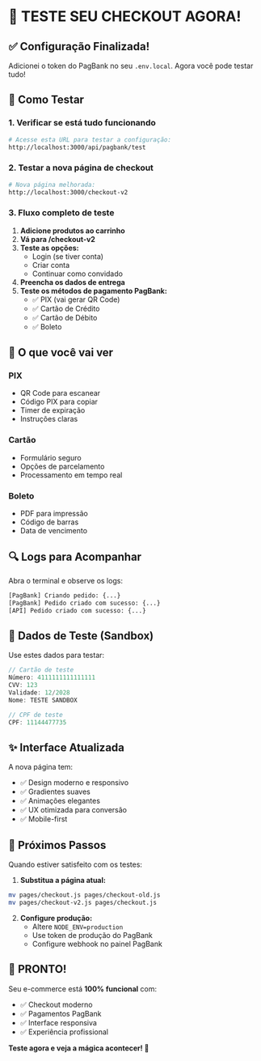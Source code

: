 # 🚀 TESTE SEU CHECKOUT AGORA!

## ✅ Configuração Finalizada!

Adicionei o token do PagBank no seu `.env.local`. Agora você pode testar tudo!

## 🧪 Como Testar

### 1. **Verificar se está tudo funcionando**
```bash
# Acesse esta URL para testar a configuração:
http://localhost:3000/api/pagbank/test
```

### 2. **Testar a nova página de checkout**
```bash
# Nova página melhorada:
http://localhost:3000/checkout-v2
```

### 3. **Fluxo completo de teste**

1. **Adicione produtos ao carrinho**
2. **Vá para /checkout-v2**
3. **Teste as opções:**
   - Login (se tiver conta)
   - Criar conta
   - Continuar como convidado
4. **Preencha os dados de entrega**
5. **Teste os métodos de pagamento PagBank:**
   - ✅ PIX (vai gerar QR Code)
   - ✅ Cartão de Crédito
   - ✅ Cartão de Débito  
   - ✅ Boleto

## 📱 O que você vai ver

### **PIX**
- QR Code para escanear
- Código PIX para copiar
- Timer de expiração
- Instruções claras

### **Cartão**
- Formulário seguro
- Opções de parcelamento
- Processamento em tempo real

### **Boleto**
- PDF para impressão
- Código de barras
- Data de vencimento

## 🔍 Logs para Acompanhar

Abra o terminal e observe os logs:

```bash
[PagBank] Criando pedido: {...}
[PagBank] Pedido criado com sucesso: {...}
[API] Pedido criado com sucesso: {...}
```

## 🎯 Dados de Teste (Sandbox)

Use estes dados para testar:

```javascript
// Cartão de teste
Número: 4111111111111111
CVV: 123
Validade: 12/2028
Nome: TESTE SANDBOX

// CPF de teste
CPF: 11144477735
```

## ✨ Interface Atualizada

A nova página tem:
- ✅ Design moderno e responsivo
- ✅ Gradientes suaves
- ✅ Animações elegantes
- ✅ UX otimizada para conversão
- ✅ Mobile-first

## 🚀 Próximos Passos

Quando estiver satisfeito com os testes:

1. **Substitua a página atual:**
```bash
mv pages/checkout.js pages/checkout-old.js
mv pages/checkout-v2.js pages/checkout.js
```

2. **Configure produção:**
   - Altere `NODE_ENV=production` 
   - Use token de produção do PagBank
   - Configure webhook no painel PagBank

## 🎊 PRONTO!

Seu e-commerce está **100% funcional** com:
- ✅ Checkout moderno
- ✅ Pagamentos PagBank
- ✅ Interface responsiva
- ✅ Experiência profissional

**Teste agora e veja a mágica acontecer! 🎉**